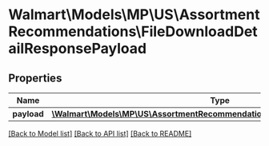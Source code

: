 # Walmart\Models\MP\US\AssortmentRecommendations\FileDownloadDetailResponsePayload

## Properties

Name | Type | Description | Notes
------------ | ------------- | ------------- | -------------
**payload** | [**\Walmart\Models\MP\US\AssortmentRecommendations\FileDownloadDetailResponse**](FileDownloadDetailResponse.md) |  | [optional]


[[Back to Model list]](./) [[Back to API list]](../../../../../README.md#supported-apis) [[Back to README]](../../../../../README.md)
